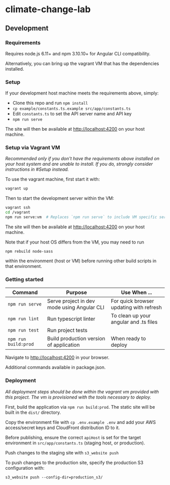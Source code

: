 # climate-change-lab

## Development

### Requirements

Requires node.js 6.11+ and npm 3.10.10+ for Angular CLI compatibility.

Alternatively, you can bring up the vagrant VM that has the dependencies installed.

### Setup

If your development host machine meets the requirements above, simply:

  - Clone this repo and run `npm install`
  - `cp example/constants.ts.example src/app/constants.ts`
  - Edit `constants.ts` to set the API server name and API key
  - `npm run serve`

The site will then be available at [http://localhost:4200](http://localhost:4200) on your host machine.

### Setup via Vagrant VM

_Recommended only if you don't have the requirements above installed on your host system and are unable to install. If you do, strongly consider instructions in #Setup instead._

To use the vagrant machine, first start it with:
```bash
vagrant up
```

Then to start the development server within the VM:

```bash
vagrant ssh
cd /vagrant
npm run serve:vm  # Replaces `npm run serve` to include VM specific serve options
```

The site will then be available at [http://localhost:4200](http://localhost:4200) on your host machine.

Note that if your host OS differs from the VM, you may need to run

```
npm rebuild node-sass
```

within the environment (host or VM) before running other build scripts in that environment.

### Getting started

| Command | Purpose | Use When ... |
|------|---------|--------------|
| `npm run serve` | Serve project in dev mode using Angular CLI | For quick browser updating with refresh |
| `npm run lint` | Run typescript linter | To clean up your angular and .ts files |
| `npm run test` | Run project tests | |
| `npm run build:prod` | Build production version of application | When ready to deploy |

Navigate to [http://localhost:4200](http://localhost:4200) in your browser.

Additional commands available in package.json.

### Deployment

_All deployment steps should be done within the vagrant vm provided with this project. The vm is provisioned with the tools necessary to deploy._

First, build the application via `npm run build:prod`. The static site will be built in the `dist/` directory.

Copy the environment file with `cp .env.example .env` and add your AWS access/secret keys and CloudFront distribution ID to it.

Before publishing, ensure the correct `apiHost` is set for the target environment in `src/app/constants.ts` (staging host, or production).

Push changes to the staging site with `s3_website push`

To push changes to the production site, specify the production S3 configuration with:
```
s3_website push --config-dir=production_s3/
```
